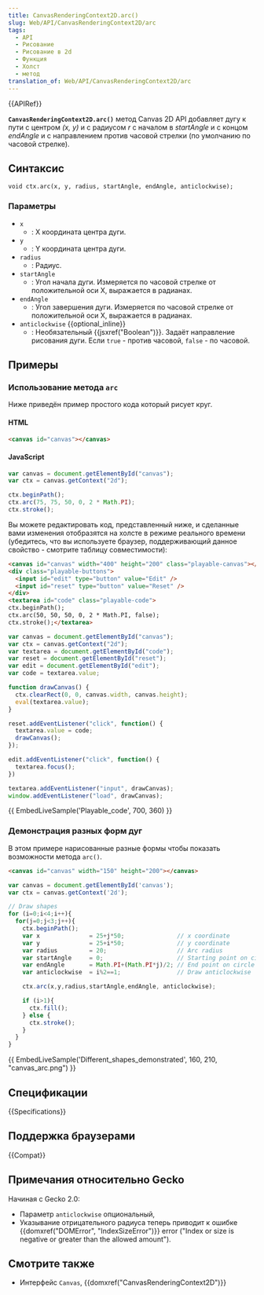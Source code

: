 ```yaml
---
title: CanvasRenderingContext2D.arc()
slug: Web/API/CanvasRenderingContext2D/arc
tags:
  - API
  - Рисование
  - Рисование в 2d
  - Функция
  - Холст
  - метод
translation_of: Web/API/CanvasRenderingContext2D/arc
---
```

{{APIRef}}

**`CanvasRenderingContext2D.arc()`** метод Canvas 2D API добавляет дугу к пути с центром _(x, y)_ и с радиусом _r_ с началом в _startAngle_ и с концом _endAngle_ и с направлением против часовой стрелки (по умолчанию по часовой стрелке).

## Синтаксис

```
void ctx.arc(x, y, radius, startAngle, endAngle, anticlockwise);
```

### Параметры

- `x`
  - : X координата центра дуги.
- `y`
  - : Y координата центра дуги.
- `radius`
  - : Радиус.
- `startAngle`
  - : Угол начала дуги. Измеряется по часовой стрелке от положительной оси Х, выражается в радианах.
- `endAngle`
  - : Угол завершения дуги. Измеряется по часовой стрелке от положительной оси Х, выражается в радианах.
- `anticlockwise` {{optional_inline}}
  - : Необязательный {{jsxref("Boolean")}}. Задаёт направление рисования дуги.
    Если `true` - против часовой, `false` - по часовой.

## Примеры

### Использование метода `arc`

Ниже приведён пример простого кода который рисует круг.

#### HTML

```html
<canvas id="canvas"></canvas>
```

#### JavaScript

```js
var canvas = document.getElementById("canvas");
var ctx = canvas.getContext("2d");

ctx.beginPath();
ctx.arc(75, 75, 50, 0, 2 * Math.PI);
ctx.stroke();
```

Вы можете редактировать код, представленный ниже, и сделанные вами изменения отобразятся на холсте в режиме реального времени (убедитесь, что вы используете браузер, поддерживающий данное свойство - смотрите таблицу совместимости):

```html hidden
<canvas id="canvas" width="400" height="200" class="playable-canvas"></canvas>
<div class="playable-buttons">
  <input id="edit" type="button" value="Edit" />
  <input id="reset" type="button" value="Reset" />
</div>
<textarea id="code" class="playable-code">
ctx.beginPath();
ctx.arc(50, 50, 50, 0, 2 * Math.PI, false);
ctx.stroke();</textarea>
```

```js hidden
var canvas = document.getElementById("canvas");
var ctx = canvas.getContext("2d");
var textarea = document.getElementById("code");
var reset = document.getElementById("reset");
var edit = document.getElementById("edit");
var code = textarea.value;

function drawCanvas() {
  ctx.clearRect(0, 0, canvas.width, canvas.height);
  eval(textarea.value);
}

reset.addEventListener("click", function() {
  textarea.value = code;
  drawCanvas();
});

edit.addEventListener("click", function() {
  textarea.focus();
})

textarea.addEventListener("input", drawCanvas);
window.addEventListener("load", drawCanvas);
```

{{ EmbedLiveSample('Playable_code', 700, 360) }}

### Демонстрация разных форм дуг

В этом примере нарисованные разные формы чтобы показать возможности метода `arc()`.

```html hidden
<canvas id="canvas" width="150" height="200"></canvas>
```

```js
var canvas = document.getElementById('canvas');
var ctx = canvas.getContext('2d');

// Draw shapes
for (i=0;i<4;i++){
  for(j=0;j<3;j++){
    ctx.beginPath();
    var x              = 25+j*50;               // x coordinate
    var y              = 25+i*50;               // y coordinate
    var radius         = 20;                    // Arc radius
    var startAngle     = 0;                     // Starting point on circle
    var endAngle       = Math.PI+(Math.PI*j)/2; // End point on circle
    var anticlockwise  = i%2==1;                // Draw anticlockwise

    ctx.arc(x,y,radius,startAngle,endAngle, anticlockwise);

    if (i>1){
      ctx.fill();
    } else {
      ctx.stroke();
    }
  }
}
```

{{ EmbedLiveSample('Different_shapes_demonstrated', 160, 210, "canvas_arc.png") }}

## Спецификации

{{Specifications}}

## Поддержка браузерами

{{Compat}}

## Примечания относительно Gecko

Начиная с Gecko 2.0:

- Параметр `anticlockwise` опциональный,
- Указывание отрицательного радиуса теперь приводит к ошибке {{domxref("DOMError", "IndexSizeError")}} error ("Index or size is negative or greater than the allowed amount").

## Смотрите также

- Интерфейс `Canvas`, {{domxref("CanvasRenderingContext2D")}}
